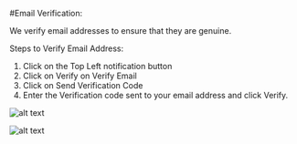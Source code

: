 #Email Verification: 

We verify email addresses to ensure that they are genuine.

Steps to Verify Email Address: 

1. Click on the Top Left notification button
2. Click on Verify on Verify Email
3. Click on Send Verification Code
4. Enter the Verification code sent to your email address and click Verify.

![alt text][verify-email-1]

![alt text][verify-email-2]



[verify-email-1]: https://raw.githubusercontent.com/digipigeon/connexcs-user-docs/master/img/verify-email-1.png "verify-email-1"
[verify-email-2]: https://raw.githubusercontent.com/digipigeon/connexcs-user-docs/master/img/verify-email-2.png "verify-email-2"
